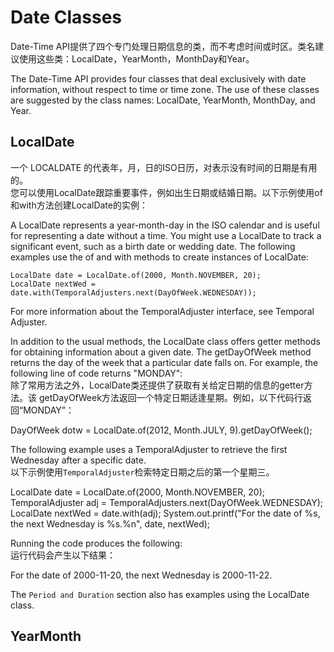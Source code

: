 # Date Classes

Date-Time API提供了四个专门处理日期信息的类，而不考虑时间或时区。类名建议使用这些类：LocalDate，YearMonth，MonthDay和Year。

The Date-Time API provides four classes that deal exclusively with date information, without respect to time or time zone. The use of these classes are suggested by the class names: LocalDate, YearMonth, MonthDay, and Year.

## LocalDate

一个 LOCALDATE 的代表年，月，日的ISO日历，对表示没有时间的日期是有用的。  
您可以使用LocalDate跟踪重要事件，例如出生日期或结婚日期。以下示例使用of和with方法创建LocalDate的实例：

A LocalDate represents a year-month-day in the ISO calendar and is useful for representing a date without a time. You might use a LocalDate to track a significant event, such as a birth date or wedding date. The following examples use the of and with methods to create instances of LocalDate:

```{}
LocalDate date = LocalDate.of(2000, Month.NOVEMBER, 20);
LocalDate nextWed = date.with(TemporalAdjusters.next(DayOfWeek.WEDNESDAY));
```

For more information about the TemporalAdjuster interface, see Temporal Adjuster.

In addition to the usual methods, the LocalDate class offers getter methods for obtaining information about a given date. The getDayOfWeek method returns the day of the week that a particular date falls on. For example, the following line of code returns "MONDAY":  
除了常用方法之外，LocalDate类还提供了获取有关给定日期的信息的getter方法。该 getDayOfWeek方法返回一个特定日期适逢星期。例如，以下代码行返回“MONDAY”：  

DayOfWeek dotw = LocalDate.of(2012, Month.JULY, 9).getDayOfWeek();

The following example uses a TemporalAdjuster to retrieve the first Wednesday after a specific date.  
以下示例使用`TemporalAdjuster`检索特定日期之后的第一个星期三。

LocalDate date = LocalDate.of(2000, Month.NOVEMBER, 20);
TemporalAdjuster adj = TemporalAdjusters.next(DayOfWeek.WEDNESDAY);
LocalDate nextWed = date.with(adj);
System.out.printf("For the date of %s, the next Wednesday is %s.%n",
                  date, nextWed);

Running the code produces the following:  
运行代码会产生以下结果：  

For the date of 2000-11-20, the next Wednesday is 2000-11-22.  

The `Period and Duration` section also has examples using the LocalDate class.  

## YearMonth

